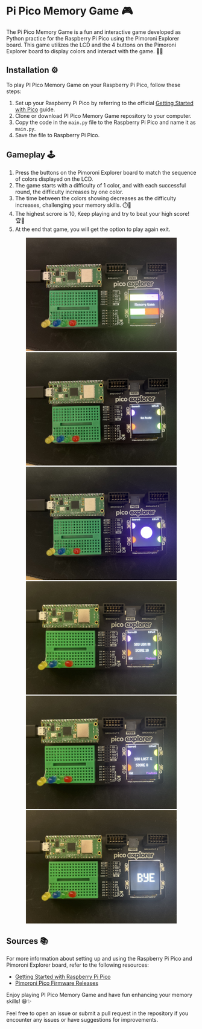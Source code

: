 # Pi Pico Memory Game 🎮

The Pi Pico Memory Game is a fun and interactive game developed as Python practice for the Raspberry Pi Pico using the Pimoroni Explorer board. This game utilizes the LCD and the 4 buttons on the Pimoroni Explorer board to display colors and interact with the game. 🚀💡

## Installation ⚙️

To play PI Pico Memory Game on your Raspberry Pi Pico, follow these steps:

1. Set up your Raspberry Pi Pico by referring to the official [Getting Started with Pico](https://learn.pimoroni.com/article/getting-started-with-pico) guide.
3. Clone or download PI Pico Memory Game repository to your computer.
3. Copy the code in the `main.py` file to the Raspberry Pi Pico and name it as `main.py`.
4. Save the file to Raspberry Pi Pico. 

## Gameplay 🕹️

1. Press the buttons on the Pimoroni Explorer board to match the sequence of colors displayed on the LCD.
2. The game starts with a difficulty of 1 color, and with each successful round, the difficulty increases by one color.
3. The time between the colors showing decreases as the difficulty increases, challenging your memory skills. ⏱️💪
4. The highest scrore is 10, Keep playing and try to beat your high score! 🏆🎉
5. At the end that game, you will get the option to play again exit.
<p align="center">
  <img src="images\1.jpg" alt="Raspberry Pi Pico" width="400" height="300">
  <img src="images\2.jpg" alt="Pimoroni Explorer Board" width="400" height="300">
  <img src="images\3.jpg" alt="Color Memory Game Screenshot" width="400" height="300">
  <img src="images\4.jpg" alt="Raspberry Pi Pico" width="400" height="300">
  <img src="images\5.jpg" alt="Pimoroni Explorer Board" width="400" height="300">
  <img src="images\6.jpg" alt="Color Memory Game Screenshot" width="400" height="300">
</p>
</p>

## Sources 📚

For more information about setting up and using the Raspberry Pi Pico and Pimoroni Explorer board, refer to the following resources:

- [Getting Started with Raspberry Pi Pico](https://learn.pimoroni.com/article/getting-started-with-pico)
- [Pimoroni Pico Firmware Releases](https://github.com/pimoroni/pimoroni-pico/releases)

Enjoy playing PI Pico Memory Game and have fun enhancing your memory skills! 😄✨

Feel free to open an issue or submit a pull request in the repository if you encounter any issues or have suggestions for improvements.
